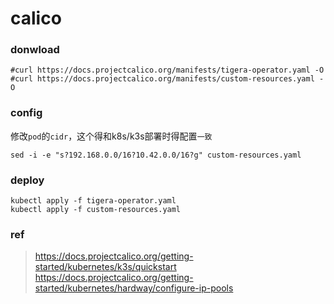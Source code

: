# calico




### donwload 

```
#curl https://docs.projectcalico.org/manifests/tigera-operator.yaml -O
#curl https://docs.projectcalico.org/manifests/custom-resources.yaml -O
```
### config

修改`pod`的`cidr`，这个得和k8s/k3s部署时得配置`一致` 

```
sed -i -e "s?192.168.0.0/16?10.42.0.0/16?g" custom-resources.yaml

```

### deploy

```
kubectl apply -f tigera-operator.yaml
kubectl apply -f custom-resources.yaml

```


### ref
>https://docs.projectcalico.org/getting-started/kubernetes/k3s/quickstart
>https://docs.projectcalico.org/getting-started/kubernetes/hardway/configure-ip-pools